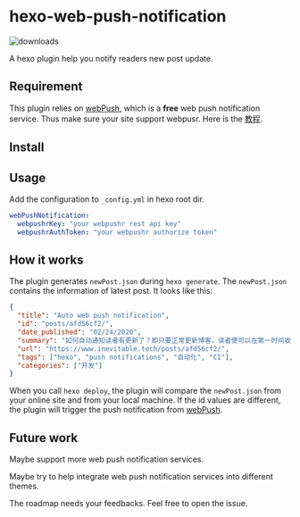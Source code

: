 # hexo-web-push-notification

![downloads](https://img.shields.io/npm/dt/hexo-web-push-notification)

A hexo plugin help you notify readers new post update.

## Requirement

This plugin relies on [webPush](https://www.webpushr.com/), which is a **free** web push notification service. Thus make sure your site support webpusr. Here is the [教程](https://www.inevitable.tech/posts/98ae9e55/).

## Install

## Usage

Add the configuration to `_config.yml` in hexo root dir.

```yml
webPushNotification:
  webpushrKey: "your webpushr rest api key"
  webpushrAuthToken: "your webpushr authorize token"
```

## How it works

The plugin generates `newPost.json` during `hexo generate`. The `newPost.json` contains the information of latest post. It looks like this:

```json
{
  "title": "Auto web push notification",
  "id": "posts/afd56cf2/",
  "date_published": "02/24/2020",
  "summary": "如何自动通知读者有更新了？即只要正常更新博客，读者便可以在第一时间收到关于新文章的通知。",
  "url": "https://www.inevitable.tech/posts/afd56cf2/",
  "tags": ["hexo", "push notifications", "自动化", "CI"],
  "categories": ["开发"]
}
```

When you call `hexo deploy`, the plugin will compare the `newPost.json` from your online site and from your local machine. If the id values are different, the plugin will trigger the push notification from [webPush](https://www.webpushr.com/).

## Future work

Maybe support more web push notification services.

Maybe try to help integrate web push notification services into different themes.

The roadmap needs your feedbacks. Feel free to open the issue.
